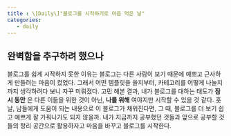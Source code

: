 ```yaml
---
title : \[Daily\]"블로그를 시작하기로 마음 먹은 날"
categories:
   - daily
---
```


## 완벽함을 추구하려 했으나

블로그를 쉽게 시작하지 못한 이유는 블로그는 다른 사람이 보기 때문에 예쁘고 근사하게 만들려는 마음이 컸었다. 그래서 어떤 템플릿을 쓸지부터, 카테고리를 어떻게 나눌지까지 생각하려다 보니 자꾸 미뤄졌다. 고민 해본 결과, 내가 블로그를 대하는 태도가 **잠시 동안** 은 다른 이들을 위한 것이 아닌, **나를 위해** 여야지만 시작할 수 있을 것 같다. 훗날, 남들에게 도움이 되는 내용으로 이 블로그가 채워진다면, 그 때, 블로그를 더 보기 쉽고 예쁘게 잘 가꿔나가도 되지 않을까. 내가 지금까지 공부했던 것들과 앞으로 공부할 것들의 정리 공간으로 활용하자고 마음을 바꾸고 블로그를 시작한다.



